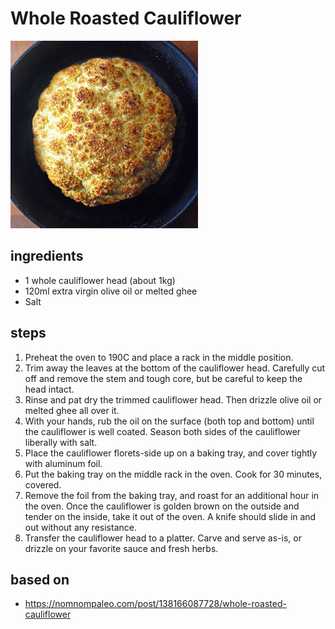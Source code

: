 # Whole Roasted Cauliflower

![Whole Roasted Cauliflower](images/whole-roasted-cauliflower.jpg)

## ingredients

- 1 whole cauliflower head (about 1kg)
- 120ml extra virgin olive oil or melted ghee
- Salt

## steps

1. Preheat the oven to 190C and place a rack in the middle position.
2. Trim away the leaves at the bottom of the cauliflower head. Carefully cut off and remove the stem and tough core, but be careful to keep the head intact.
3. Rinse and pat dry the trimmed cauliflower head. Then drizzle olive oil or melted ghee all over it.
4. With your hands, rub the oil on the surface (both top and bottom) until the cauliflower is well coated. Season both sides of the cauliflower liberally with salt.
5. Place the cauliflower florets-side up on a baking tray, and cover tightly with aluminum foil.
6. Put the baking tray on the middle rack in the oven. Cook for 30 minutes, covered.
7. Remove the foil from the baking tray, and roast for an additional hour in the oven. Once the cauliflower is golden brown on the outside and tender on the inside, take it out of the oven. A knife should slide in and out without any resistance.
8. Transfer the cauliflower head to a platter. Carve and serve as-is, or drizzle on your favorite sauce and fresh herbs.

## based on

- https://nomnompaleo.com/post/138166087728/whole-roasted-cauliflower

